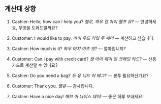 ## 계산대 상황

1. Cashier: Hello, how can I help you?
   *헬로, 하우 캔 아이 헬프 유?* — 안녕하세요, 무엇을 도와드릴까요?

2. Customer: I would like to pay.
   *아이 우드 라잌 투 페이* — 계산하고 싶습니다.

3. Cashier: How much is it?
   *하우 머치 이즈 잇?* — 얼마입니까?

4. Customer: Can I pay with credit card?
   *캔 아이 페이 윗 크레딧 카드?* — 신용카드로 계산할 수 있나요?

5. Cashier: Do you need a bag?
   *두 유 니드 어 베그?* — 봉투 필요하신가요?

6. Customer: Thank you.
   *땡큐* — 감사합니다.

7. Cashier: Have a nice day!
   *해브 어 나이스 데이!* — 좋은 하루 보내세요!